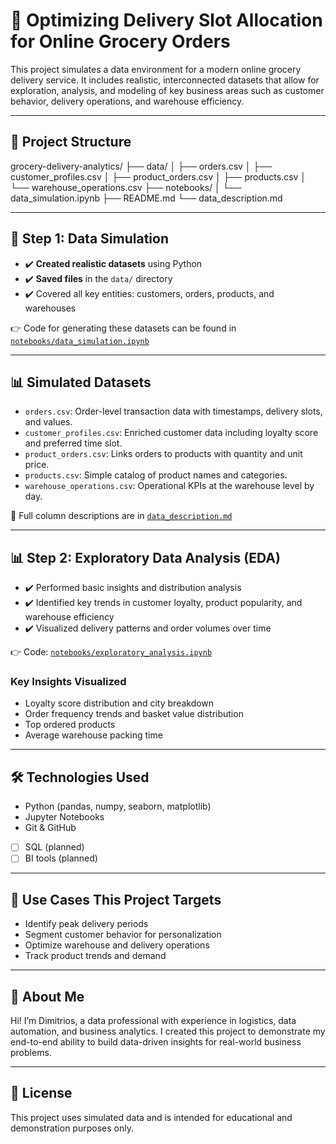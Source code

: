 # 🛒  Optimizing Delivery Slot Allocation for Online Grocery Orders

This project simulates a data environment for a modern online grocery delivery service. It includes realistic, interconnected datasets that allow for exploration, analysis, and modeling of key business areas such as customer behavior, delivery operations, and warehouse efficiency.

---

## 📁 Project Structure

grocery-delivery-analytics/
├── data/
│ ├── orders.csv
│ ├── customer_profiles.csv
│ ├── product_orders.csv
│ ├── products.csv
│ └── warehouse_operations.csv
├── notebooks/
│ └── data_simulation.ipynb
├── README.md
└── data_description.md



---

## 🧪 Step 1: Data Simulation

- ✔️ **Created realistic datasets** using Python
- ✔️ **Saved files** in the `data/` directory
- ✔️ Covered all key entities: customers, orders, products, and warehouses

👉 Code for generating these datasets can be found in [`notebooks/data_simulation.ipynb`](notebooks/data_simulation.ipynb)

---

## 📊 Simulated Datasets

- `orders.csv`: Order-level transaction data with timestamps, delivery slots, and values.
- `customer_profiles.csv`: Enriched customer data including loyalty score and preferred time slot.
- `product_orders.csv`: Links orders to products with quantity and unit price.
- `products.csv`: Simple catalog of product names and categories.
- `warehouse_operations.csv`: Operational KPIs at the warehouse level by day.

📝 Full column descriptions are in [`data_description.md`](data_description.md)

---

## 📊 Step 2: Exploratory Data Analysis (EDA)

- ✔️ Performed basic insights and distribution analysis
- ✔️ Identified key trends in customer loyalty, product popularity, and warehouse efficiency
- ✔️ Visualized delivery patterns and order volumes over time

👉 Code: [`notebooks/exploratory_analysis.ipynb`](notebooks/exploratory_analysis.ipynb)

### Key Insights Visualized
- Loyalty score distribution and city breakdown
- Order frequency trends and basket value distribution
- Top ordered products
- Average warehouse packing time
---

## 🛠️ Technologies Used

- Python (pandas, numpy, seaborn, matplotlib)
- Jupyter Notebooks
- Git & GitHub
- [ ] SQL (planned)
- [ ] BI tools (planned)

---

## 🧠 Use Cases This Project Targets

- Identify peak delivery periods
- Segment customer behavior for personalization
- Optimize warehouse and delivery operations
- Track product trends and demand

---

## 👋 About Me

Hi! I’m Dimitrios, a data professional with experience in logistics, data automation, and business analytics. I created this project to demonstrate my end-to-end ability to build data-driven insights for real-world business problems.

---

## 📌 License

This project uses simulated data and is intended for educational and demonstration purposes only.

